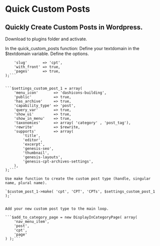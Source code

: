 # Quick Custom Posts

## Quickly Create Custom Posts in Wordpress.


Download to plugins folder and activate.

In the quick_custom_posts function:
Define your textdomain in the $textdomain variable.
Define the options.

```$rewrite                = array(
	'slug'       => 'cpt',
	'with_front' => true,
	'pages'      => true,
);```


```$settings_custom_post_1 = array(
	'menu_icon'       => 'dashicons-building',
	'public'          => true,
	'has_archive'     => true,
	'capability_type' => 'post',
	'query_var'       => true,
	'show_ui'         => true,
	'show_in_menu'    => true,
	'taxonomies'      => array( 'category' , 'post_tag'),
	'rewrite'         => $rewrite,
	'supports'        => array(
		'title',
		'editor',
		'excerpt',
		'genesis-seo',
		'thumbnail',
		'genesis-layouts',
		'genesis-cpt-archives-settings',
	),
);```

Use make function to create the custom post type (handle, singular name, plural name).

`$custom_post_1->make( 'cpt', 'CPT', 'CPTs', $settings_custom_post_1 );`


Add your new custom post type to the main loop.

```$add_to_category_page = new DisplayInCategoryPage( array(
	'nav_menu_item',
	'post',
	'cpt',
	'page'
) );```



